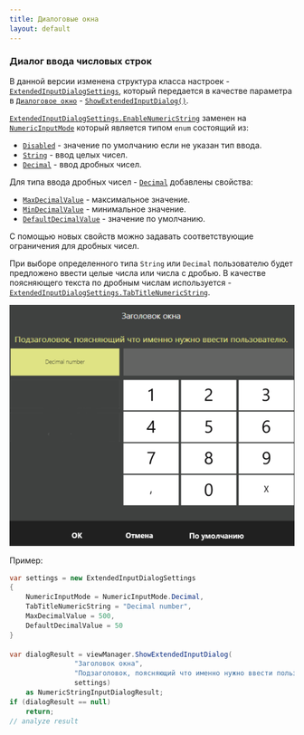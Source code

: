 ```yaml
---
title: Диалоговые окна
layout: default
---
```

### Диалог ввода числовых строк
В данной версии изменена структура класса настроек - [`ExtendedInputDialogSettings`](https://iiko.github.io/front.api.sdk/v8/html/T_Resto_Front_Api_UI_ExtendedInputDialogSettings.htm), который передается в качестве параметра в [`Диалоговое окно`](https://kmamedkulyev.github.io/front.api.doc/v6/ru/ViewManager.html) - [`ShowExtendedInputDialog()`](https://iiko.github.io/front.api.sdk/v8/html/M_Resto_Front_Api_UI_IViewManager_ShowExtendedInputDialog.htm).

[`ExtendedInputDialogSettings.EnableNumericString`](https://iiko.github.io/front.api.sdk/v7/html/P_Resto_Front_Api_UI_ExtendedInputDialogSettings_EnableNumericString.htm) заменен на [`NumericInputMode`](https://iiko.github.io/front.api.sdk/v8/html/T_Resto_Front_Api_UI_NumericInputMode.htm) который является типом `enum` состоящий из:
- [`Disabled`](https://iiko.github.io/front.api.sdk/v8/html/T_Resto_Front_Api_UI_NumericInputMode.htm) - значение по умолчанию если не указан тип ввода.
- [`String`](https://iiko.github.io/front.api.sdk/v8/html/T_Resto_Front_Api_UI_NumericInputMode.htm) - ввод целых чисел.
- [`Decimal`](https://iiko.github.io/front.api.sdk/v8/html/T_Resto_Front_Api_UI_NumericInputMode.htm) - ввод дробных чисел.
 
Для типа ввода дробных чисел - [`Decimal`](https://iiko.github.io/front.api.sdk/v8/html/T_Resto_Front_Api_UI_NumericInputMode.htm) добавлены свойства:
- [`MaxDecimalValue`](https://iiko.github.io/front.api.sdk/v8/html/P_Resto_Front_Api_UI_ExtendedInputDialogSettings_MaxDecimalValue.htm) - максимальное значение.
- [`MinDecimalValue`](https://iiko.github.io/front.api.sdk/v8/html/P_Resto_Front_Api_UI_ExtendedInputDialogSettings_MinDecimalValue.htm) - минимальное значение.
- [`DefaultDecimalValue`](https://iiko.github.io/front.api.sdk/v8/html/P_Resto_Front_Api_UI_ExtendedInputDialogSettings_DefaultDecimalValue.htm) - значение по умолчанию.

С помощью новых свойств можно задавать соответствующие ограничения для дробных чисел. 

При выборе определенного типа `String` или `Decimal` пользователю будет предложено ввести целые числа или числа с дробью. 
В качестве поясняющего текста по дробным числам используется - [`ExtendedInputDialogSettings.TabTitleNumericString`](https://iiko.github.io/front.api.sdk/v8/html/P_Resto_Front_Api_UI_ExtendedInputDialogSettings_TabTitleNumericString.htm).

![ext_number](../../img/viewmanager/ext_decimal.png)

Пример:
```cs
var settings = new ExtendedInputDialogSettings
{
    NumericInputMode = NumericInputMode.Decimal,
    TabTitleNumericString = "Decimal number",
    MaxDecimalValue = 500,
    DefaultDecimalValue = 50
}

var dialogResult = viewManager.ShowExtendedInputDialog(
                "Заголовок окна", 
                "Подзаголовок, поясняющий что именно нужно ввести пользователю.",
                settings) 
    as NumericStringInputDialogResult;
if (dialogResult == null)
    return;
// analyze result
```